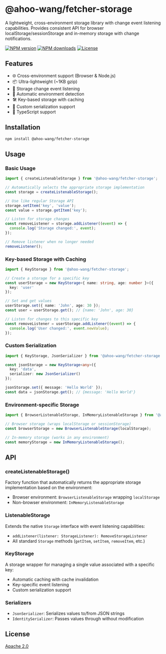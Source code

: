 # @ahoo-wang/fetcher-storage

A lightweight, cross-environment storage library with change event listening capabilities. Provides consistent API for
browser localStorage/sessionStorage and in-memory storage with change notifications.

[![NPM version](https://img.shields.io/npm/v/@ahoo-wang/fetcher-storage.svg?style=flat-square)](https://www.npmjs.com/package/@ahoo-wang/fetcher-storage)
[![NPM downloads](https://img.shields.io/npm/dm/@ahoo-wang/fetcher-storage.svg?style=flat-square)](https://www.npmjs.com/package/@ahoo-wang/fetcher-storage)
[![License](https://img.shields.io/npm/l/@ahoo-wang/fetcher-storage.svg?style=flat-square)](https://github.com/Ahoo-Wang/fetcher/blob/master/LICENSE)

## Features

- 🌐 Cross-environment support (Browser & Node.js)
- 📦 Ultra-lightweight (~1KB gzip)
- 🔔 Storage change event listening
- 🔄 Automatic environment detection
- 🛠️ Key-based storage with caching
- 🔧 Custom serialization support
- 📝 TypeScript support

## Installation

```bash
npm install @ahoo-wang/fetcher-storage
```

## Usage

### Basic Usage

```typescript
import { createListenableStorage } from '@ahoo-wang/fetcher-storage';

// Automatically selects the appropriate storage implementation
const storage = createListenableStorage();

// Use like regular Storage API
storage.setItem('key', 'value');
const value = storage.getItem('key');

// Listen for storage changes
const removeListener = storage.addListener((event) => {
  console.log('Storage changed:', event);
});

// Remove listener when no longer needed
removeListener();
```

### Key-based Storage with Caching

```typescript
import { KeyStorage } from '@ahoo-wang/fetcher-storage';

// Create a storage for a specific key
const userStorage = new KeyStorage<{ name: string, age: number }>({
  key: 'user'
});

// Set and get values
userStorage.set({ name: 'John', age: 30 });
const user = userStorage.get(); // {name: 'John', age: 30}

// Listen for changes to this specific key
const removeListener = userStorage.addListener((event) => {
  console.log('User changed:', event.newValue);
});
```

### Custom Serialization

```typescript
import { KeyStorage, JsonSerializer } from '@ahoo-wang/fetcher-storage';

const jsonStorage = new KeyStorage<any>({
  key: 'data',
  serializer: new JsonSerializer()
});

jsonStorage.set({ message: 'Hello World' });
const data = jsonStorage.get(); // {message: 'Hello World'}
```

### Environment-specific Storage

```typescript
import { BrowserListenableStorage, InMemoryListenableStorage } from '@ahoo-wang/fetcher-storage';

// Browser storage (wraps localStorage or sessionStorage)
const browserStorage = new BrowserListenableStorage(localStorage);

// In-memory storage (works in any environment)
const memoryStorage = new InMemoryListenableStorage();
```

## API

### createListenableStorage()

Factory function that automatically returns the appropriate storage implementation based on the environment:

- Browser environment: `BrowserListenableStorage` wrapping `localStorage`
- Non-browser environment: `InMemoryListenableStorage`

### ListenableStorage

Extends the native `Storage` interface with event listening capabilities:

- `addListener(listener: StorageListener): RemoveStorageListener`
- All standard `Storage` methods (`getItem`, `setItem`, `removeItem`, etc.)

### KeyStorage

A storage wrapper for managing a single value associated with a specific key:

- Automatic caching with cache invalidation
- Key-specific event listening
- Custom serialization support

### Serializers

- `JsonSerializer`: Serializes values to/from JSON strings
- `IdentitySerializer`: Passes values through without modification

## License

[Apache 2.0](https://github.com/Ahoo-Wang/fetcher/blob/master/LICENSE)